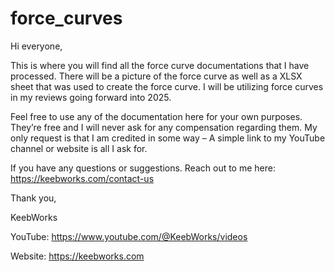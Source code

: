 # force_curves

Hi everyone,

This is where you will find all the force curve documentations that I have processed. There will be a picture of the force curve as well as a XLSX sheet that was used to create the force curve. I will be utilizing force curves in my reviews going forward into 2025.

Feel free to use any of the documentation here for your own purposes. They’re free and I will never ask for any compensation regarding them. My only request is that I am credited in some way – A simple link to my YouTube channel or website is all I ask for.

If you have any questions or suggestions. Reach out to me here: https://keebworks.com/contact-us

Thank you,

KeebWorks


YouTube: https://www.youtube.com/@KeebWorks/videos

Website: https://keebworks.com
